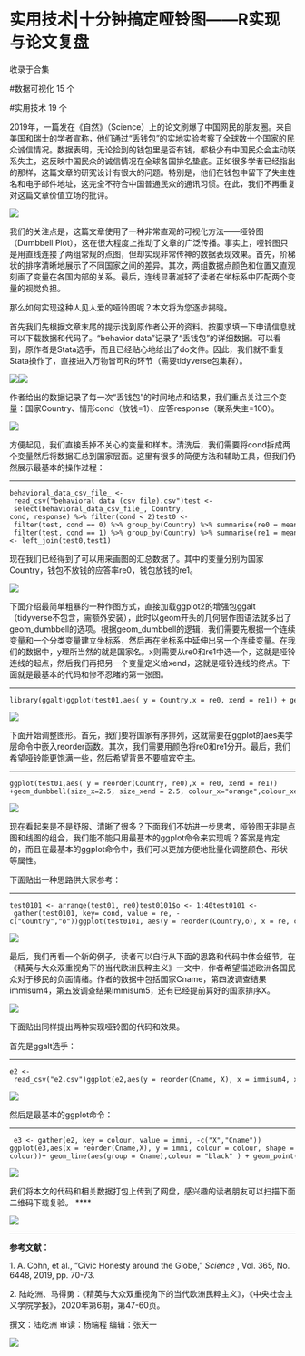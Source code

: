 # 实用技术|十分钟搞定哑铃图——R实现与论文复盘


收录于合集

#数据可视化 15 个

#实用技术 19 个

2019年，一篇发在《自然》（Science）上的论文刷爆了中国网民的朋友圈。来自美国和瑞士的学者宣称，他们通过“丢钱包”的实地实验考察了全球数十个国家的民众诚信情况。数据表明，无论捡到的钱包里是否有钱，都极少有中国民众会主动联系失主，这反映中国民众的诚信情况在全球各国排名垫底。正如很多学者已经指出的那样，这篇文章的研究设计有很大的问题。特别是，他们在钱包中留下了失主姓名和电子邮件地址，这完全不符合中国普通民众的通讯习惯。在此，我们不再重复对这篇文章价值立场的批评。

![](/images/175/2.png)

我们的关注点是，这篇文章使用了一种非常直观的可视化方法——哑铃图（Dumbbell
Plot），这在很大程度上推动了文章的广泛传播。事实上，哑铃图只是用直线连接了两组常规的点图，但却实现非常传神的数据表现效果。首先，阶梯状的排序清晰地展示了不同国家之间的差异。其次，两组数据点颜色和位置又直观刻画了变量在各国内部的关系。最后，连线显著减轻了读者在坐标系中匹配两个变量的视觉负担。

  

那么如何实现这种人见人爱的哑铃图呢？本文将为您逐步揭晓。

  

首先我们先根据文章末尾的提示找到原作者公开的资料。按要求填一下申请信息就可以下载数据和代码了。“behavior
data”记录了“丢钱包”的详细数据。可以看到，原作者是Stata选手，而且已经贴心地给出了do文件。因此，我们就不重复Stata操作了，直接进入万物皆可R的环节（需要tidyverse包集群）。

![](/images/175/3.png)![](/images/175/4.png)

作者给出的数据记录了每一次“丢钱包”的时间地点和结果，我们重点关注三个变量：国家Country、情形cond（放钱=1）、应答response（联系失主=100）。

![](/images/175/5.png)

方便起见，我们直接丢掉不关心的变量和样本。清洗后，我们需要将cond拆成两个变量然后将数据汇总到国家层面。这里有很多的简便方法和辅助工具，但我们仍然展示最基本的操作过程：

  *   *   *   *   * 

    
    
    behavioral_data_csv_file_ <- read_csv("behavioral data (csv file).csv")test <- select(behavioral_data_csv_file_, Country, cond, response) %>% filter(cond < 2)test0 <- filter(test, cond == 0) %>% group_by(Country) %>% summarise(re0 = mean(response))test1 <- filter(test, cond == 1) %>% group_by(Country) %>% summarise(re1 = mean(response))test01 <- left_join(test0,test1)

现在我们已经得到了可以用来画图的汇总数据了。其中的变量分别为国家Country，钱包不放钱的应答率re0，钱包放钱的re1。

![](/images/175/6.png)

下面介绍最简单粗暴的一种作图方式，直接加载ggplot2的增强包ggalt（tidyverse不包含，需额外安装），此时以geom开头的几何层作图语法就多出了geom_dumbbell的选项。根据geom_dumbbell的逻辑，我们需要先根据一个连续变量和一个分类变量建立坐标系，然后再在坐标系中延伸出另一个连续变量。在我们的数据中，y理所当然的就是国家名。x则需要从re0和re1中选一个，这就是哑铃连线的起点，然后我们再把另一个变量定义给xend，这就是哑铃连线的终点。下面就是最基本的代码和惨不忍睹的第一张图。

  *   *   * 

    
    
    library(ggalt)ggplot(test01,aes( y = Country,x = re0, xend = re1)) + geom_dumbbell()

![](/images/175/7.png)  

下面开始调整图形。首先，我们要将国家有序排列，这就需要在ggplot的aes美学层命令中嵌入reorder函数。其次，我们需要用颜色将re0和re1分开。最后，我们希望哑铃能更饱满一些，然后希望背景不要喧宾夺主。

  *   *   * 

    
    
    ggplot(test01,aes( y = reorder(Country, re0),x = re0, xend = re1)) +geom_dumbbell(size_x=2.5, size_xend = 2.5, colour_x="orange",colour_xend = "red") +theme_classic() + xlab("") +ylab("")     

![](/images/175/8.png)

现在看起来是不是舒服、清晰了很多？下面我们不妨进一步思考，哑铃图无非是点图和线图的组合，我们能不能只用最基本的ggplot命令来实现呢？答案是肯定的，而且在最基本的ggplot命令中，我们可以更加方便地批量化调整颜色、形状等属性。

  

下面贴出一种思路供大家参考：

  *   *   *   *   *   * 

    
    
    test0101 <- arrange(test01, re0)test0101$o <- 1:40test0101 <- gather(test0101, key= cond, value = re, -c("Country","o"))ggplot(test0101, aes(y = reorder(Country,o), x = re, colour = cond, shape = cond )) +geom_line(aes(group = Country), colour = "black" ) +geom_point(size = 2.5) + theme_classic() + xlab("") +ylab("") 

![](/images/175/9.png)

最后，我们再看一个新的例子，读者可以自行从下面的思路和代码中体会细节。在《精英与大众双重视角下的当代欧洲民粹主义》一文中，作者希望描述欧洲各国民众对于移民的负面情绪。作者的数据中包括国家Cname，第四波调查结果immisum4，第五波调查结果immisum5，还有已经提前算好的国家排序X。

![](/images/175/10.png)

下面贴出同样提出两种实现哑铃图的代码和效果。

首先是ggalt选手：

  *   *   *   *   *   * 

    
    
    e2 <- read_csv("e2.csv")ggplot(e2,aes(y = reorder(Cname, X), x = immisum4, xend = immisum5)) +geom_dumbbell(size_x=3.5, size_xend = 3.5, colour_x="skyblue",colour_xend = "red") +theme_bw() + xlab("") +ylab("")  + coord_flip() +theme(axis.text=element_text(angle = 90, colour = "black")) +theme(axis.text.y=element_text(size=0))

![](/images/175/11.png)

然后是最基本的ggplot命令：

  *   *   *   *   *   *   *   * 

    
    
     e3 <- gather(e2, key = colour, value = immi, -c("X","Cname")) ggplot(e3,aes(x = reorder(Cname,X), y = immi, colour = colour, shape = colour))+ geom_line(aes(group = Cname),colour = "black" ) + geom_point(size = 3.3)+ theme_bw()+xlab("") +ylab("")+ theme(axis.text.y=element_text(size=0)) + theme(legend.position="none")+ theme(axis.text=element_text(angle = 90, colour = "black"))

![](/images/175/12.png)

我们将本文的代码和相关数据打包上传到了网盘，感兴趣的读者朋友可以扫描下面二维码下载复验。 ****

  

![](/images/175/13.png)

 ****  

 **参考文献：**

1\. A. Cohn, et al., “Civic Honesty around the Globe,” _Science_ , Vol. 365,
No. 6448, 2019, pp. 70-73.

2\. 陆屹洲、马得勇：《精英与大众双重视角下的当代欧洲民粹主义》，《中央社会主义学院学报》，2020年第6期，第47-60页。

  

撰文：陆屹洲 审读：杨端程 编辑：张天一

  

![](/images/175/14.jpeg)

  

